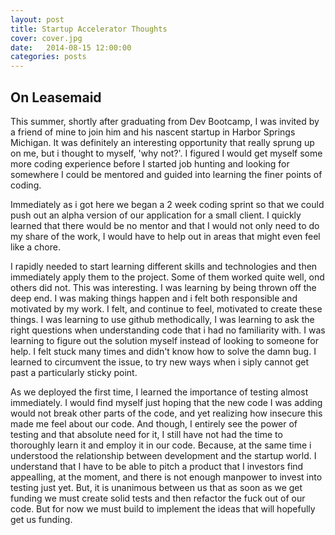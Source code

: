 ```yaml
---
layout: post
title: Startup Accelerator Thoughts
cover: cover.jpg
date:   2014-08-15 12:00:00
categories: posts
---
```


## On Leasemaid

This summer, shortly after graduating from Dev Bootcamp, I was invited by a friend of mine to join him and his nascent startup in Harbor Springs Michigan. It was definitely an interesting opportunity that really sprung up on me, but i thought to myself, 'why not?'. I figured I would get myself some more coding experience before I started job hunting and looking for somewhere I could be mentored and guided into learning the finer points of coding. 

Immediately as i got here we began a 2 week coding sprint so that we could push out an alpha version of our application for a small client. I quickly learned that there would be no mentor and that I would not only need to do my share of the work, I would have to help out in areas that might even feel like a chore. 

I rapidly needed to start learning different skills and technologies and then immediately apply them to the project. Some of them worked quite well, ond others did not. This was interesting. I was learning by being thrown off the deep end. I was making things happen and i felt both responsible and motivated by my work. I felt, and continue to feel, motivated to create these things. I was learning to use github methodically, I was learning to ask the right questions when understanding code that i had no familiarity with. I was learning to figure out the solution myself instead of looking to someone for help. I felt stuck many times and didn't know how to solve the damn bug. I learned to circumvent the issue, to try new ways when i siply cannot get past a particularly sticky point.

As we deployed the first time, I learned the importance of testing almost immediately. I would find myself just hoping that the new code I was adding would not break other parts of the code, and yet realizing how insecure this made me feel about our code. And though, I entirely see the power of testing and that absolute need for it, I still have not had the time to thoroughly learn it and employ it in our code. Because, at the same time i understood the relationship between development and the startup world. I understand that I have to be able to pitch a product that I investors find appealling, at the moment, and there is not enough manpower to invest into testing just yet. But, it is unanimous between us that as soon as we get funding we must create solid tests and then refactor the fuck out of our code. But for now we must build to implement the ideas that will hopefully get us funding. 


